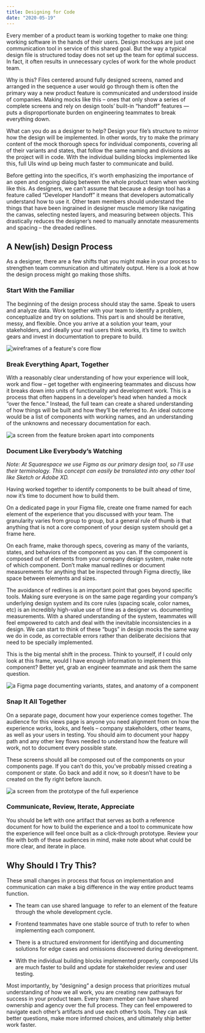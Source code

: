 ```yaml
---
title: Designing for Code
date: "2020-05-19"
---
```


Every member of a product team is working together to make one thing: working software in the hands of their users. Design mockups are just one communication tool in service of this shared goal. But the way a typical design file is structured today does not set up the team for optimal success. In fact, it often results in unnecessary cycles of work for the whole product team.

Why is this? Files centered around fully designed screens, named and arranged in the sequence a user would go through them is often the primary way a new product feature is communicated and understood inside of companies. Making mocks like this – ones that only show a series of complete screens and rely on design tools’ built-in “handoff” features — puts a disproportionate burden on engineering teammates to break everything down.

What can you do as a designer to help? Design your file’s structure to mirror how the design will be implemented. In other words, try to make the primary content of the mock thorough specs for individual components, covering all of their variants and states, that follow the same naming and divisions as the project will in code. With the individual building blocks implemented like this, full UIs wind up being much faster to communicate and build. 

Before getting into the specifics, it's worth emphasizing the importance of an open and ongoing dialog between the whole product team when working like this. As designers, we can’t assume that because a design tool has a feature called “Developer Handoff” it means that developers automatically understand how to use it. Other team members should understand the things that have been ingrained in designer muscle memory like navigating the canvas, selecting nested layers, and measuring between objects. This drastically reduces the designer’s need to manually annotate measurements and spacing – the dreaded redlines.

## A New(ish) Design Process

As a designer, there are a few shifts that you might make in your process to strengthen team communication and ultimately output. Here is a look at how the design process might go making those shifts. 

### Start With the Familiar

The beginning of the design process should stay the same. Speak to users and analyze data. Work together with your team to identify a problem, conceptualize and try on solutions. This part is and should be iterative, messy, and flexible. Once you arrive at a solution your team, your stakeholders, and ideally your real users think works, it’s time to switch gears and invest in documentation to prepare to build.

![wireframes of a feature's core flow](/img/blog/design-for-code/sketch.png)

### Break Everything Apart, Together

With a reasonably clear understanding of how your experience will look, work and flow – get together with engineering teammates and discuss how it breaks down into units of functionality and development work. This is a process that often happens in a developer’s head when handed a mock “over the fence.” Instead, the full team can create a shared understanding of how things will be built and how they’ll be referred to. An ideal outcome would be a list of components with working names, and an understanding of the unknowns and necessary documentation for each.

![a screen from the feature broken apart into components](/img/blog/design-for-code/breakdown.png)

### Document Like Everybody’s Watching

_Note: At Squarespace we use Figma as our primary design tool, so I’ll use their terminology. This concept can easily be translated into any other tool like Sketch or Adobe XD._

Having worked together to identify components to be built ahead of time, now it’s time to document how to build them.

On a dedicated page in your Figma file, create one frame named for each element of the experience that you discussed with your team. The granularity varies from group to group, but a general rule of thumb is that anything that is not a core component of your design system should get a frame here.

On each frame, make thorough specs, covering as many of the variants, states, and behaviors of the component as you can. If the component is composed out of elements from your company design system, make note of which component. Don’t make manual redlines or document measurements for anything that be inspected through Figma directly, like space between elements and sizes. 

The avoidance of redlines is an important point that goes beyond specific tools. Making sure everyone is on the same page regarding your company’s underlying design system and its core rules (spacing scale, color names, etc) is an incredibly high-value use of time as a designer vs. documenting measurements. With a shared understanding of the system, teammates will feel empowered to catch and deal with the inevitable inconsistencies in a design. We can start to think of these “bugs” in design mocks the same way we do in code, as correctable errors rather than deliberate decisions that need to be specially implemented.

This is the big mental shift in the process. Think to yourself, if I could only look at this frame, would I have enough information to implement this component? Better yet, grab an engineer teammate and ask them the same question.

![a Figma page documenting variants, states, and anatomy of a component](/img/blog/design-for-code/component.png)

### Snap It All Together

On a separate page, document how your experience comes together. The audience for this views page is anyone you need alignment from on how the experience works, looks, and feels – company stakeholders, other teams, as well as your users in testing. You should aim to document your happy path and any other key flows needed to understand how the feature will work, not to document every possible state.

These screens should all be composed out of the components on your components page. If you can’t do this, you’ve probably missed creating a component or state. Go back and add it now, so it doesn’t have to be created on the fly right before launch.

![a screen from the prototype of the full experience](/img/blog/design-for-code/flow.png)

### Communicate, Review, Iterate, Appreciate
You should be left with one artifact that serves as both a reference document for how to build the experience and a tool to communicate how the experience will feel once built as a click-through prototype. Review your file with both of these audiences in mind, make note about what could be more clear, and iterate in place. 

## Why Should I Try This?

These small changes in process that focus on implementation and communication can make a big difference in the way entire product teams function. 

* The team can use shared language  to refer to an element of the feature through the whole development cycle.

* Frontend teammates have one stable source of truth to refer to when implementing each component.

* There is a structured environment for identifying and documenting solutions for edge cases and omissions discovered during development.

* With the individual building blocks implemented properly, composed UIs are much faster to build and update for stakeholder review and user testing.

Most importantly, by “designing” a design process that prioritizes mutual understanding of how we all work, you are creating new pathways for success in your product team. Every team member can have shared ownership and agency over the full process. They can feel empowered to navigate each other’s artifacts and use each other’s tools. They can ask better questions, make more informed choices, and ultimately ship better work faster.